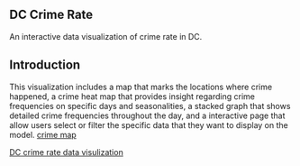 ## DC Crime Rate 
An interactive data visualization of crime rate in DC.

## Introduction
This visualization includes a map that marks the locations where crime happened, a crime heat map that provides insight regarding crime frequencies on specific days and seasonalities, a stacked graph that shows detailed crime frequencies throughout the day, and a interactive page that allow users select or filter the specific data that they want to display on the model. 
[crime map]( hello-world/dashboard.png)



[DC crime rate data visulization](https://public.tableau.com/profile/xin.su1200#!/vizhome/projectDC1/DC)
